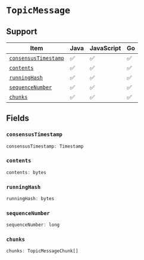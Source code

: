 # `TopicMessage`

## Support

| Item | Java | JavaScript | Go
| - | - | - | - |
| [`consensusTimestamp`](#consensustimestamp) | ✅ | ✅ | ✅
| [`contents`](#contents) | ✅ | ✅ | ✅
| [`runningHash`](#runninghash) | ✅ | ✅ | ✅
| [`sequenceNumber`](#sequencenumber) | ✅ | ✅ | ✅
| [`chunks`](#chunks) | ✅ | ✅ | ✅

## Fields

### `consensusTimestamp`

```typescript
consensusTimestamp: Timestamp
```

### `contents`

```typescript
contents: bytes
```

### `runningHash`

```typescript
runningHash: bytes
```

### `sequenceNumber`

```typescript
sequenceNumber: long
```

### `chunks`

```typescript
chunks: TopicMessageChunk[]
```
